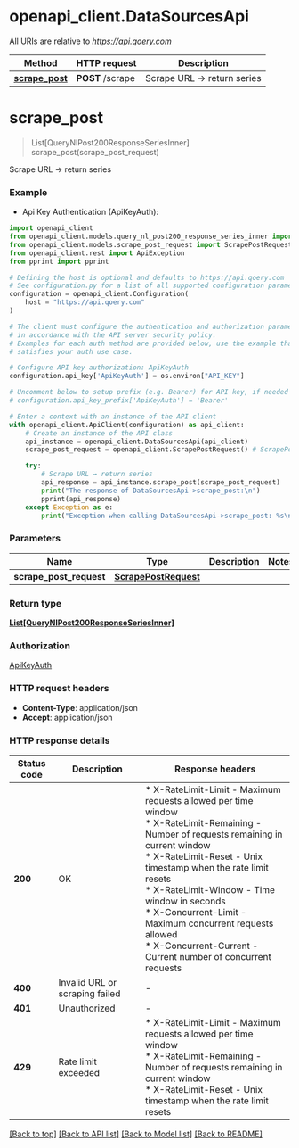 # openapi_client.DataSourcesApi

All URIs are relative to *https://api.qoery.com*

Method | HTTP request | Description
------------- | ------------- | -------------
[**scrape_post**](DataSourcesApi.md#scrape_post) | **POST** /scrape | Scrape URL → return series


# **scrape_post**
> List[QueryNlPost200ResponseSeriesInner] scrape_post(scrape_post_request)

Scrape URL → return series

### Example

* Api Key Authentication (ApiKeyAuth):

```python
import openapi_client
from openapi_client.models.query_nl_post200_response_series_inner import QueryNlPost200ResponseSeriesInner
from openapi_client.models.scrape_post_request import ScrapePostRequest
from openapi_client.rest import ApiException
from pprint import pprint

# Defining the host is optional and defaults to https://api.qoery.com
# See configuration.py for a list of all supported configuration parameters.
configuration = openapi_client.Configuration(
    host = "https://api.qoery.com"
)

# The client must configure the authentication and authorization parameters
# in accordance with the API server security policy.
# Examples for each auth method are provided below, use the example that
# satisfies your auth use case.

# Configure API key authorization: ApiKeyAuth
configuration.api_key['ApiKeyAuth'] = os.environ["API_KEY"]

# Uncomment below to setup prefix (e.g. Bearer) for API key, if needed
# configuration.api_key_prefix['ApiKeyAuth'] = 'Bearer'

# Enter a context with an instance of the API client
with openapi_client.ApiClient(configuration) as api_client:
    # Create an instance of the API class
    api_instance = openapi_client.DataSourcesApi(api_client)
    scrape_post_request = openapi_client.ScrapePostRequest() # ScrapePostRequest | 

    try:
        # Scrape URL → return series
        api_response = api_instance.scrape_post(scrape_post_request)
        print("The response of DataSourcesApi->scrape_post:\n")
        pprint(api_response)
    except Exception as e:
        print("Exception when calling DataSourcesApi->scrape_post: %s\n" % e)
```



### Parameters


Name | Type | Description  | Notes
------------- | ------------- | ------------- | -------------
 **scrape_post_request** | [**ScrapePostRequest**](ScrapePostRequest.md)|  | 

### Return type

[**List[QueryNlPost200ResponseSeriesInner]**](QueryNlPost200ResponseSeriesInner.md)

### Authorization

[ApiKeyAuth](../README.md#ApiKeyAuth)

### HTTP request headers

 - **Content-Type**: application/json
 - **Accept**: application/json

### HTTP response details

| Status code | Description | Response headers |
|-------------|-------------|------------------|
**200** | OK |  * X-RateLimit-Limit - Maximum requests allowed per time window <br>  * X-RateLimit-Remaining - Number of requests remaining in current window <br>  * X-RateLimit-Reset - Unix timestamp when the rate limit resets <br>  * X-RateLimit-Window - Time window in seconds <br>  * X-Concurrent-Limit - Maximum concurrent requests allowed <br>  * X-Concurrent-Current - Current number of concurrent requests <br>  |
**400** | Invalid URL or scraping failed |  -  |
**401** | Unauthorized |  -  |
**429** | Rate limit exceeded |  * X-RateLimit-Limit - Maximum requests allowed per time window <br>  * X-RateLimit-Remaining - Number of requests remaining in current window <br>  * X-RateLimit-Reset - Unix timestamp when the rate limit resets <br>  |

[[Back to top]](#) [[Back to API list]](../README.md#documentation-for-api-endpoints) [[Back to Model list]](../README.md#documentation-for-models) [[Back to README]](../README.md)

